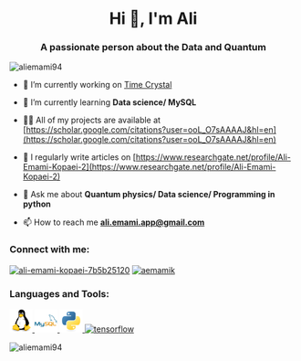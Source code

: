 <h1 align="center">Hi 👋, I'm Ali</h1>
<h3 align="center">A passionate person about the Data and Quantum</h3>

<p align="left"> <img src="https://komarev.com/ghpvc/?username=aliemami94&label=Profile%20views&color=0e75b6&style=flat" alt="aliemami94" /> </p>

- 🔭 I’m currently working on [Time Crystal](https://aliemami94.github.io/pages/research.html)

- 🌱 I’m currently learning **Data science/ MySQL**

- 👨‍💻 All of my projects are available at [https://scholar.google.com/citations?user=ooL_O7sAAAAJ&hl=en](https://scholar.google.com/citations?user=ooL_O7sAAAAJ&hl=en)

- 📝 I regularly write articles on [https://www.researchgate.net/profile/Ali-Emami-Kopaei-2](https://www.researchgate.net/profile/Ali-Emami-Kopaei-2)

- 💬 Ask me about **Quantum physics/ Data science/ Programming in python**

- 📫 How to reach me **ali.emami.app@gmail.com**

<h3 align="left">Connect with me:</h3>
<p align="left">
<a href="https://linkedin.com/in/ali-emami-kopaei-7b5b25120" target="blank"><img align="center" src="https://raw.githubusercontent.com/rahuldkjain/github-profile-readme-generator/master/src/images/icons/Social/linked-in-alt.svg" alt="ali-emami-kopaei-7b5b25120" height="30" width="40" /></a>
<a href="https://instagram.com/aemamik" target="blank"><img align="center" src="https://raw.githubusercontent.com/rahuldkjain/github-profile-readme-generator/master/src/images/icons/Social/instagram.svg" alt="aemamik" height="30" width="40" /></a>
</p>

<h3 align="left">Languages and Tools:</h3>
<p align="left"> <a href="https://www.linux.org/" target="_blank" rel="noreferrer"> <img src="https://raw.githubusercontent.com/devicons/devicon/master/icons/linux/linux-original.svg" alt="linux" width="40" height="40"/> </a> <a href="https://www.mysql.com/" target="_blank" rel="noreferrer"> <img src="https://raw.githubusercontent.com/devicons/devicon/master/icons/mysql/mysql-original-wordmark.svg" alt="mysql" width="40" height="40"/> </a> <a href="https://www.python.org" target="_blank" rel="noreferrer"> <img src="https://raw.githubusercontent.com/devicons/devicon/master/icons/python/python-original.svg" alt="python" width="40" height="40"/> </a> <a href="https://www.tensorflow.org" target="_blank" rel="noreferrer"> <img src="https://www.vectorlogo.zone/logos/tensorflow/tensorflow-icon.svg" alt="tensorflow" width="40" height="40"/> </a> </p>

<p><img align="center" src="https://github-readme-stats.vercel.app/api/top-langs?username=aliemami94&show_icons=true&locale=en&layout=compact" alt="aliemami94" /></p>
